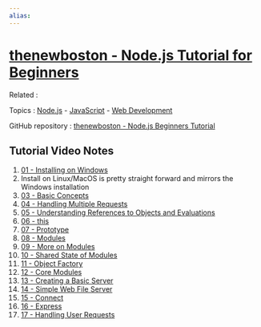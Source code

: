 ```yaml
---
alias:
---
```


# [thenewboston - Node.js Tutorial for Beginners](https://www.youtube.com/playlist?list=PL6gx4Cwl9DGBMdkKFn3HasZnnAqVjzHn_)

Related :

Topics : [Node.js](Node.js) - [JavaScript](../../JavaScript.md) - [Web Development](../../Web%20Development.md)

GitHub repository : [thenewboston - Node.js Beginners Tutorial](https://github.com/matt2ology/thenewboston-nodejs-beginners-tutorial)

## Tutorial Video Notes

1. [01 - Installing on Windows](01%20-%20Installing%20on%20Windows.md)
2. Install on Linux/MacOS is pretty straight forward and mirrors the Windows installation
3. [03 - Basic Concepts](03%20-%20Basic%20Concepts.md)
4. [04 - Handling Multiple Requests](04%20-%20Handling%20Multiple%20Requests.md)
5. [05 - Understanding References to Objects and Evaluations](05%20-%20Understanding%20References%20to%20Objects%20and%20Evaluations.md)
6. [06 - this](06%20-%20this.md)
7. [07 - Prototype](07%20-%20Prototype.md)
8. [08 - Modules](08%20-%20Modules.md)
9. [09 - More on Modules](09%20-%20More%20on%20Modules.md)
10. [10 - Shared State of Modules](10%20-%20Shared%20State%20of%20Modules.md)
11. [11 - Object Factory](11%20-%20Object%20Factory.md)
12. [12 - Core Modules](12%20-%20Core%20Modules.md)
13. [13 - Creating a Basic Server](13%20-%20Creating%20a%20Basic%20Server.md)
14. [14 - Simple Web File Server](14%20-%20Simple%20Web%20File%20Server.md)
15. [15 - Connect](15%20-%20Connect.md)
16. [16 - Express](16%20-%20Express.md)
17. [17 - Handling User Requests](17%20-%20Handling%20User%20Requests.md)
